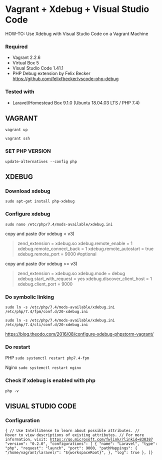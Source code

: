 # Vagrant + Xdebug + Visual Studio Code
HOW-TO: Use Xdebug with Visual Studio Code on a Vagrant Machine

### Required
- Vagrant 2.2.6
- Virtual Box 5
- Visual Studio Code 1.41.1
- PHP Debug extension by Felix Becker
  https://github.com/felixfbecker/vscode-php-debug

### Tested with 
- Laravel/Homestead Box 9.1.0 (Ubuntu 18.04.03 LTS / PHP 7.4)



## VAGRANT
<code>vagrant up</code>

<code>vagrant ssh</code>

### SET PHP VERSION
<code>update-alternatives --config php</code>

## XDEBUG

### Download xdebug

<code>sudo apt-get install php-xdebug</code>

### Configure xdebug

<code>sudo nano /etc/php/7.4/mods-available/xdebug.ini</code>

copy and paste (for xdebug < v3)

<blockquote>
zend_extension = xdebug.so
xdebug.remote_enable = 1
xdebug.remote_connect_back = 1
xdebug.remote_autostart = true
xdebug.remote_port = 9000 #optional
</blockquote>

copy and paste (for xdebug >= v3)
<blockquote>
zend_extension = xdebug.so
xdebug.mode = debug
xdebug.start_with_request = yes
xdebug.discover_client_host = 1
xdebug.client_port = 9000
</blockquote>

### Do symbolic linking
<code>sudo ln -s /etc/php/7.4/mods-available/xdebug.ini /etc/php/7.4/fpm/conf.d/20-xdebug.ini</code>

<code>sudo ln -s /etc/php/7.4/mods-available/xdebug.ini /etc/php/7.4/cli/conf.d/20-xdebug.ini</code>

https://blog.theodo.com/2016/08/configure-xdebug-phpstorm-vagrant/

### Do restart
PHP
<code>sudo systemctl restart php7.4-fpm</code>

Nginx
<code>sudo systemctl restart nginx</code>

### Check if xdebug is enabled with php
<code>php -v</code>



## VISUAL STUDIO CODE

### Configuration
<code>{
    // Use IntelliSense to learn about possible attributes.
    // Hover to view descriptions of existing attributes.
    // For more information, visit: https://go.microsoft.com/fwlink/?linkid=830387
    "version": "0.2.0",
    "configurations": [
        {
            "name": "Laravel",
            "type": "php",
            "request": "launch",
            "port": 9000,
            "pathMappings": {
                "/home/vagrant/laravel/": "${workspaceRoot}",
            },
            "log": true
        },
    ]}  
 </code>
